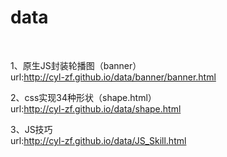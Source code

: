 # data
<br/>

1、原生JS封装轮播图（banner）<br/>
url:http://cyl-zf.github.io/data/banner/banner.html<br/>

2、css实现34种形状（shape.html）<br/>
url:http://cyl-zf.github.io/data/shape.html<br/>

3、JS技巧<br/>
url:http://cyl-zf.github.io/data/JS_Skill.html<br/>